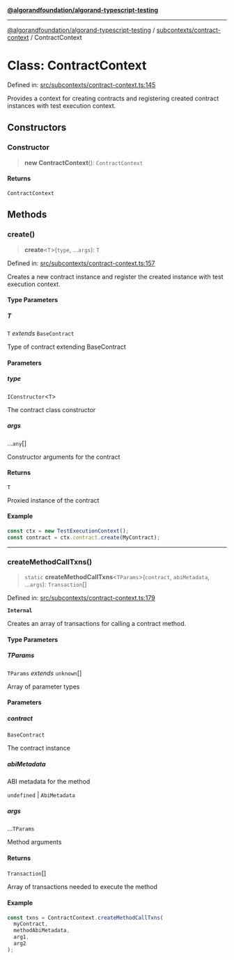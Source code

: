 [**@algorandfoundation/algorand-typescript-testing**](../../../README.md)

***

[@algorandfoundation/algorand-typescript-testing](../../../README.md) / [subcontexts/contract-context](../README.md) / ContractContext

# Class: ContractContext

Defined in: [src/subcontexts/contract-context.ts:145](https://github.com/algorandfoundation/algorand-typescript-testing/blob/main/src/subcontexts/contract-context.ts#L145)

Provides a context for creating contracts and registering created contract instances
with test execution context.

## Constructors

### Constructor

> **new ContractContext**(): `ContractContext`

#### Returns

`ContractContext`

## Methods

### create()

> **create**\<`T`\>(`type`, ...`args`): `T`

Defined in: [src/subcontexts/contract-context.ts:157](https://github.com/algorandfoundation/algorand-typescript-testing/blob/main/src/subcontexts/contract-context.ts#L157)

Creates a new contract instance and register the created instance with test execution context.

#### Type Parameters

##### T

`T` *extends* `BaseContract`

Type of contract extending BaseContract

#### Parameters

##### type

`IConstructor`\<`T`\>

The contract class constructor

##### args

...`any`[]

Constructor arguments for the contract

#### Returns

`T`

Proxied instance of the contract

#### Example

```ts
const ctx = new TestExecutionContext();
const contract = ctx.contract.create(MyContract);
```

***

### createMethodCallTxns()

> `static` **createMethodCallTxns**\<`TParams`\>(`contract`, `abiMetadata`, ...`args`): `Transaction`[]

Defined in: [src/subcontexts/contract-context.ts:179](https://github.com/algorandfoundation/algorand-typescript-testing/blob/main/src/subcontexts/contract-context.ts#L179)

**`Internal`**

Creates an array of transactions for calling a contract method.

#### Type Parameters

##### TParams

`TParams` *extends* `unknown`[]

Array of parameter types

#### Parameters

##### contract

`BaseContract`

The contract instance

##### abiMetadata

ABI metadata for the method

`undefined` | `AbiMetadata`

##### args

...`TParams`

Method arguments

#### Returns

`Transaction`[]

Array of transactions needed to execute the method

#### Example

```ts
const txns = ContractContext.createMethodCallTxns(
  myContract,
  methodAbiMetadata,
  arg1,
  arg2
);
```
